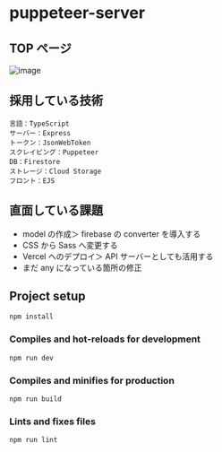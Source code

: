 # puppeteer-server

## TOP ページ

![image](https://user-images.githubusercontent.com/65071534/167084504-80e4a1de-b8c2-45dd-a929-76d160e08d79.png)

## 採用している技術

```
言語：TypeScript
サーバー：Express
トークン：JsonWebToken
スクレイピング：Puppeteer
DB：Firestore
ストレージ：Cloud Storage
フロント：EJS
```

## 直面している課題

- model の作成＞ firebase の converter を導入する
- CSS から Sass へ変更する
- Vercel へのデプロイ＞ API サーバーとしても活用する
- まだ any になっている箇所の修正

## Project setup

```
npm install
```

### Compiles and hot-reloads for development

```
npm run dev
```

### Compiles and minifies for production

```
npm run build
```

### Lints and fixes files

```
npm run lint
```
